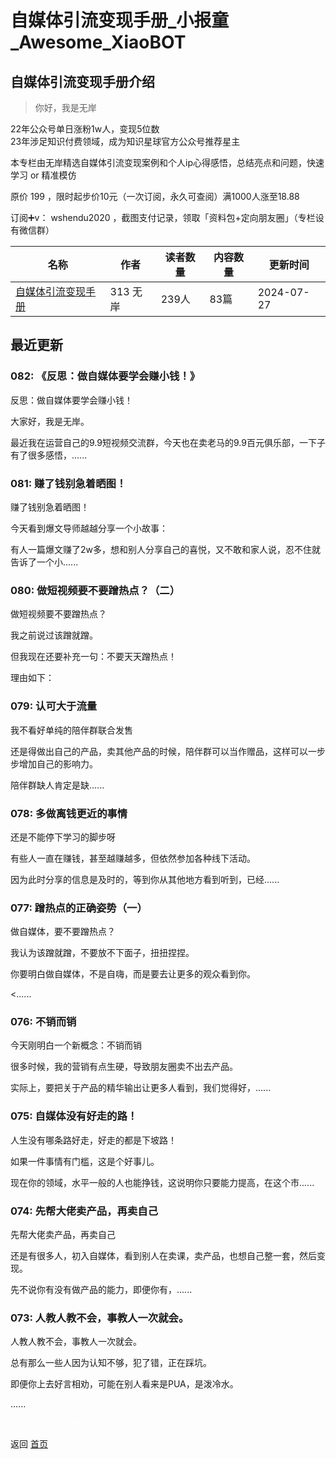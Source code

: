 # 自媒体引流变现手册_小报童_Awesome_XiaoBOT

## 自媒体引流变现手册介绍
> 你好，我是无岸    
    
22年公众号单日涨粉1w人，变现5位数    
23年涉足知识付费领域，成为知识星球官方公众号推荐星主    
    
本专栏由无岸精选自媒体引流变现案例和个人ip心得感悟，总结亮点和问题，快速学习 or 精准模仿    
    
原价 199 ，限时起步价10元（一次订阅，永久可查阅）满1000人涨至18.88    
    
订阅➕v： wshendu2020 ，截图支付记录，领取「资料包+定向朋友圈」（专栏设有微信群）  
  


|名称|作者|读者数量|内容数量|更新时间|
|---|---|---|---|---|
|[自媒体引流变现手册](https://xiaobot.net/p/poemcx?refer=0b133df9-27dc-423b-8101-639049001c13)|313 无岸|239人|83篇|2024-07-27|

## 最近更新
### 082: 《反思：做自媒体要学会赚小钱！》

反思：做自媒体要学会赚小钱！

大家好，我是无岸。

最近我在运营自己的9.9短视频交流群，今天也在卖老马的9.9百元俱乐部，一下子有了很多感悟，......

### 081: 赚了钱别急着晒图！

赚了钱别急着晒图！

今天看到爆文导师越越分享一个小故事：

有人一篇爆文赚了2w多，想和别人分享自己的喜悦，又不敢和家人说，忍不住就告诉了一个小......

### 080: 做短视频要不要蹭热点？（二）

做短视频要不要蹭热点？

我之前说过该蹭就蹭。

但我现在还要补充一句：不要天天蹭热点！

理由如下：

### 079: 认可大于流量

我不看好单纯的陪伴群联合发售

还是得做出自己的产品，卖其他产品的时候，陪伴群可以当作赠品，这样可以一步步增加自己的影响力。

陪伴群缺人肯定是缺......

### 078: 多做离钱更近的事情

还是不能停下学习的脚步呀

有些人一直在赚钱，甚至越赚越多，但依然参加各种线下活动。

因为此时分享的信息是及时的，等到你从其他地方看到听到，已经......

### 077: 蹭热点的正确姿势（一）

做自媒体，要不要蹭热点？

我认为该蹭就蹭，不要放不下面子，扭扭捏捏。

你要明白做自媒体，不是自嗨，而是要去让更多的观众看到你。

<......

### 076: 不销而销

今天刚明白一个新概念：不销而销

很多时候，我的营销有点生硬，导致朋友圈卖不出去产品。

实际上，要把关于产品的精华输出让更多人看到，我们觉得好，......

### 075: 自媒体没有好走的路！

人生没有哪条路好走，好走的都是下坡路！

如果一件事情有门槛，这是个好事儿。

现在你的领域，水平一般的人也能挣钱，这说明你只要能力提高，在这个市......

### 074: 先帮大佬卖产品，再卖自己

先帮大佬卖产品，再卖自己

还是有很多人，初入自媒体，看到别人在卖课，卖产品，也想自己整一套，然后变现。

先不说你有没有做产品的能力，即便你有，......

### 073: 人教人教不会，事教人一次就会。

人教人教不会，事教人一次就会。

总有那么一些人因为认知不够，犯了错，正在踩坑。

即便你上去好言相劝，可能在别人看来是PUA，是泼冷水。

......


<a href="https://github.com/Reno9527/awesome-xiaobot" style="color: white; text-decoration: none;">awesome-xiaobot</a>

返回 [首页](../README.md)
